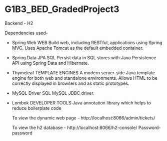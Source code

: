 # G1B3_BED_GradedProject3
Backend - H2

Dependencies used-

- Spring Web WEB
  Build web, including RESTful, applications using Spring MVC. Uses Apache Tomcat as the default embedded container.
  
- Spring Data JPA SQL
  Persist data in SQL stores with Java Persistence API using Spring Data and Hibernate.
  
- Thymeleaf TEMPLATE ENGINES
  A modern server-side Java template engine for both web and standalone environments. Allows HTML to be correctly displayed in browsers and as static prototypes.

- MySQL Driver SQL
  MySQL JDBC driver.
  
- Lombok DEVELOPER TOOLS
  Java annotation library which helps to reduce boilerplate code

  To view the dynamic web page - http://localhost:8066/admin/tickets/
  
  To view the h2 database - http://localhost:8066/h2-console/
  Password- password
  
